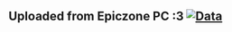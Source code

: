 ## Uploaded from Epiczone PC :3 [![Data]([https://github.com/WindowsTools2077/WPC-Useful-Box/blob/main/Scripts/data/Cloud.png)]()
